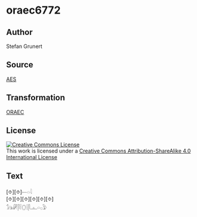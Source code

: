 # oraec6772

## Author

Stefan Grunert

## Source

[AES](https://github.com/simondschweitzer/aes)

## Transformation

[ORAEC](https://oraec.github.io/)

## License

<a rel="license" href="http://creativecommons.org/licenses/by-sa/4.0/"><img alt="Creative Commons License" style="border-width:0" src="https://i.creativecommons.org/l/by-sa/4.0/88x31.png" /></a><br />This work is licensed under a <a rel="license" href="http://creativecommons.org/licenses/by-sa/4.0/">Creative Commons Attribution-ShareAlike 4.0 International License</a>

## Text

[⯑][⯑]𓍿𓏏𓇋<br>
[⯑][⯑][⯑][⯑][⯑][⯑]<br>
𓃥𓏞𓋴𓌉𓂘𓍛𓋴𓊵𓏏𓊪𓅱<br>
